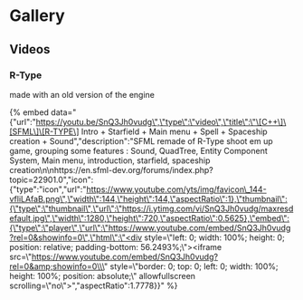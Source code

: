 # Gallery

## Videos

### R-Type

made with an old version of the engine

{% embed data="{\"url\":\"https://youtu.be/SnQ3Jh0vudg\",\"type\":\"video\",\"title\":\"\[C++\]\[SFML\]\[R-TYPE\] Intro + Starfield + Main menu + Spell + Spaceship creation + Sound\",\"description\":\"SFML remade of R-Type shoot em up game, grouping some features : Sound, QuadTree, Entity Component System, Main menu, introduction, starfield, spaceship creation\\n\\nhttps://en.sfml-dev.org/forums/index.php?topic=22901.0\",\"icon\":{\"type\":\"icon\",\"url\":\"https://www.youtube.com/yts/img/favicon\_144-vfliLAfaB.png\",\"width\":144,\"height\":144,\"aspectRatio\":1},\"thumbnail\":{\"type\":\"thumbnail\",\"url\":\"https://i.ytimg.com/vi/SnQ3Jh0vudg/maxresdefault.jpg\",\"width\":1280,\"height\":720,\"aspectRatio\":0.5625},\"embed\":{\"type\":\"player\",\"url\":\"https://www.youtube.com/embed/SnQ3Jh0vudg?rel=0&showinfo=0\",\"html\":\"<div style=\\\"left: 0; width: 100%; height: 0; position: relative; padding-bottom: 56.2493%;\\\"><iframe src=\\\"https://www.youtube.com/embed/SnQ3Jh0vudg?rel=0&amp;showinfo=0\\\" style=\\\"border: 0; top: 0; left: 0; width: 100%; height: 100%; position: absolute;\\\" allowfullscreen scrolling=\\\"no\\\"></iframe></div>\",\"aspectRatio\":1.7778}}" %}

